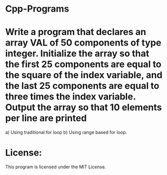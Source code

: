 # Cpp-Programs
#  Write a program that declares an array VAL of 50 components of type integer. Initialize the array so that the first 25 components are equal to the square of the index variable, and the last 25 components are equal to three times the index variable. Output the array so that 10 elements per line are printed
a) Using traditional for loop 
b) Using range based for loop.

# License:
This program is licensed under the MIT License.
